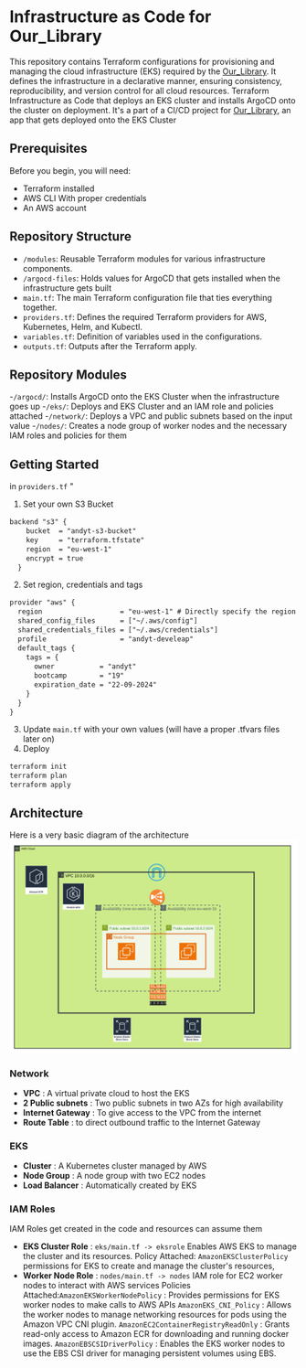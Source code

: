# Infrastructure as Code for Our_Library
This repository contains Terraform configurations for provisioning and managing the cloud infrastructure (EKS) required by the [Our_Library](https://github.com/adigaandyt/Our_Library).
It defines the infrastructure in a declarative manner, ensuring consistency, reproducibility, and version control for all cloud resources.
Terraform Infrastructure as Code that deploys an EKS cluster and installs ArgoCD onto the cluster on deployment.
It's a part of a CI/CD project for [Our_Library](https://github.com/adigaandyt/Our_Library), an app that gets deployed onto the EKS Cluster

## Prerequisites
Before you begin, you will need:

- Terraform installed
- AWS CLI With proper credentials
- An AWS account

## Repository Structure
- `/modules`: Reusable Terraform modules for various infrastructure components.
- `/argocd-files`: Holds values for ArgoCD that gets installed when the infrastructure gets built 
- `main.tf`: The main Terraform configuration file that ties everything together.
- `providers.tf`: Defines the required Terraform providers for AWS, Kubernetes, Helm, and Kubectl.
- `variables.tf`: Definition of variables used in the configurations.
- `outputs.tf`: Outputs after the Terraform apply.

## Repository Modules
-`/argocd/`: Installs ArgoCD onto the EKS Cluster when the infrastructure goes up
-`/eks/`: Deploys and EKS Cluster and an IAM role and policies attached 
-`/network/`: Deploys a VPC and public subnets based on the input value
-`/nodes/`: Creates a node group of worker nodes and the necessary IAM roles and policies for them

## Getting Started
in `providers.tf` "
1) Set your own S3 Bucket
```  
backend "s3" {
    bucket  = "andyt-s3-bucket"
    key     = "terraform.tfstate"
    region  = "eu-west-1"
    encrypt = true
  }
```
2) Set region, credentials and tags
```
provider "aws" {
  region                   = "eu-west-1" # Directly specify the region
  shared_config_files      = ["~/.aws/config"]
  shared_credentials_files = ["~/.aws/credentials"]
  profile                  = "andyt-develeap"
  default_tags {
    tags = {
      owner           = "andyt"
      bootcamp        = "19"
      expiration_date = "22-09-2024"
    }
  }
}
```
3) Update `main.tf` with your own values (will have a proper .tfvars files later on)
4) Deploy
```
terraform init
terraform plan
terraform apply
```

## Architecture
Here is a very basic diagram of the architecture
![AWS Infrastructure](./diagrams/AWS%20Infra.png)

### Network
- **VPC** : A virtual private cloud to host the EKS
- **2 Public subnets** : Two public subnets in two AZs for high availability 
- **Internet Gateway** : To give access to the VPC from the internet 
- **Route Table** : to direct outbound traffic to the Internet Gateway

### EKS
- **Cluster** : A Kubernetes cluster managed by AWS
- **Node Group** : A node group with two EC2 nodes
- **Load Balancer** : Automatically created by EKS

### IAM Roles
IAM Roles get created in the code and resources can assume them
- **EKS Cluster Role** : `eks/main.tf -> eksrole` Enables AWS EKS to manage the cluster and its resources.
  Policy Attached: `AmazonEKSClusterPolicy` permissions for EKS to create and manage the cluster's resources,
- **Worker Node Role** : `nodes/main.tf -> nodes` IAM role for EC2 worker nodes to interact with AWS services
  Policies Attached:`AmazonEKSWorkerNodePolicy` : Provides permissions for EKS worker nodes to make calls to AWS APIs
                    `AmazonEKS_CNI_Policy` : Allows the worker nodes to manage networking resources for pods using the Amazon VPC CNI plugin.
                    `AmazonEC2ContainerRegistryReadOnly` : Grants read-only access to Amazon ECR for downloading and running docker images.
                    `AmazonEBSCSIDriverPolicy` : Enables the EKS worker nodes to use the EBS CSI driver for managing persistent volumes using EBS.
